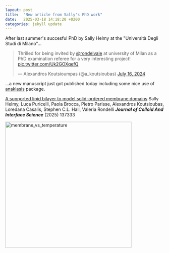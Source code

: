 ```yaml
---
layout: post
title:  "New article from Sally's PhD work"
date:   2025-03-18 14:18:20 +0200
categories: jekyll update
---
```



After last summer's succesful PhD by Sally Helmy at the "Università Degli Studi di Milano"...

<blockquote class="twitter-tweet"><p lang="en" dir="ltr">Thrilled for being invited by <a href="https://twitter.com/rondelvale?ref_src=twsrc%5Etfw">@rondelvale</a> at university of Milan as a PhD examination referee for a very interesting project! <a href="https://t.co/Uk2GOXqefQ">pic.twitter.com/Uk2GOXqefQ</a></p>&mdash; Alexandros Koutsioumpas (@a_koutsioubas) <a href="https://twitter.com/a_koutsioubas/status/1813209809048445096?ref_src=twsrc%5Etfw">July 16, 2024</a></blockquote> <script async src="https://platform.twitter.com/widgets.js" charset="utf-8"></script>

...a new manuscript just got published today including some nice use of [anaklasis](https://github.com/alexandros-koutsioumpas/anaklasis/tree/main) package.

[A supported lipid bilayer to model solid-ordered membrane domains](https://doi.org/10.1016/j.jcis.2025.137333) Sally Helmy, Luca Puricelli, Paola Brocca, Pietro Parisse, Alexandros Koutsioubas, Loredana Casalis, Stephen C.L. Hall, Valeria Rondelli ***Journal of Colloid And Interface Science*** (2025) 137333 

<img src="{{site.baseurl}}/assets/Sally_membrane.jpg" alt="membrane_vs_temperature" width="400"/>
